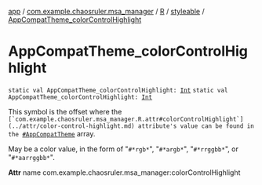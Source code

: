 [app](../../../index.md) / [com.example.chaosruler.msa_manager](../../index.md) / [R](../index.md) / [styleable](index.md) / [AppCompatTheme_colorControlHighlight](.)

# AppCompatTheme_colorControlHighlight

`static val AppCompatTheme_colorControlHighlight: `[`Int`](https://kotlinlang.org/api/latest/jvm/stdlib/kotlin/-int/index.html)
`static val AppCompatTheme_colorControlHighlight: `[`Int`](https://kotlinlang.org/api/latest/jvm/stdlib/kotlin/-int/index.html)

This symbol is the offset where the ``[`com.example.chaosruler.msa_manager.R.attr#colorControlHighlight`](../attr/color-control-highlight.md) attribute's value can be found in the ``[`#AppCompatTheme`](-app-compat-theme.md) array.

May be a color value, in the form of "`#*rgb*`", "`#*argb*`", "`#*rrggbb*`", or "`#*aarrggbb*`".

**Attr**
name com.example.chaosruler.msa_manager:colorControlHighlight

